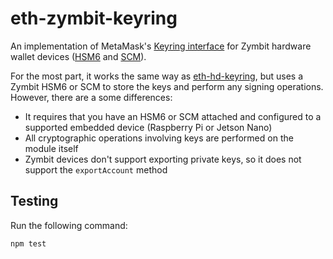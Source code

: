 # eth-zymbit-keyring

An implementation of MetaMask's [Keyring interface](https://github.com/MetaMask/eth-simple-keyring#the-keyring-class-protocol) for Zymbit hardware wallet devices ([HSM6](https://www.zymbit.com/hsm6/) and [SCM](https://www.zymbit.com/scm/)).

For the most part, it works the same way as [eth-hd-keyring](https://github.com/MetaMask/eth-hd-keyring), but uses a Zymbit HSM6 or SCM to store the keys and perform any signing operations. However, there are a some differences:

- It requires that you have an HSM6 or SCM attached and configured to a supported embedded device (Raspberry Pi or Jetson Nano)
- All cryptographic operations involving keys are performed on the module itself
- Zymbit devices don't support exporting private keys, so it does not support the `exportAccount` method 

Testing
-------
Run the following command:

```bash
npm test
```